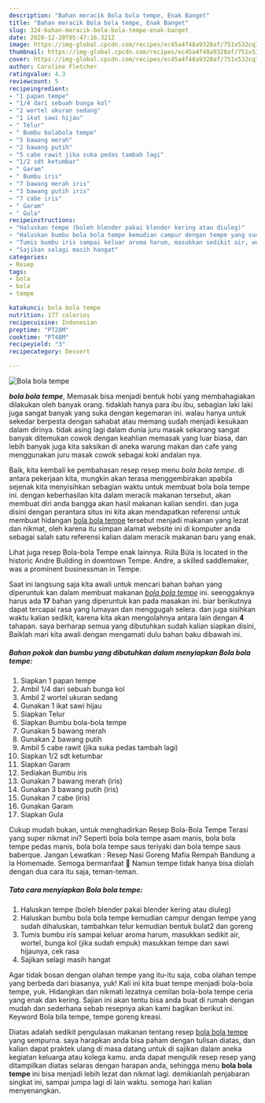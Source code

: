 ```yaml
---
description: "Bahan meracik Bola bola tempe, Enak Banget"
title: "Bahan meracik Bola bola tempe, Enak Banget"
slug: 324-bahan-meracik-bola-bola-tempe-enak-banget
date: 2020-12-20T05:47:16.321Z
image: https://img-global.cpcdn.com/recipes/ec45a4f48a9328af/751x532cq70/bola-bola-tempe-foto-resep-utama.jpg
thumbnail: https://img-global.cpcdn.com/recipes/ec45a4f48a9328af/751x532cq70/bola-bola-tempe-foto-resep-utama.jpg
cover: https://img-global.cpcdn.com/recipes/ec45a4f48a9328af/751x532cq70/bola-bola-tempe-foto-resep-utama.jpg
author: Caroline Fletcher
ratingvalue: 4.3
reviewcount: 5
recipeingredient:
- "1 papan tempe"
- "1/4 dari sebuah bunga kol"
- "2 wortel ukuran sedang"
- "1 ikat sawi hijau"
- " Telur"
- " Bumbu bolabola tempe"
- "5 bawang merah"
- "2 bawang putih"
- "5 cabe rawit jika suka pedas tambah lagi"
- "1/2 sdt ketumbar"
- " Garam"
- " Bumbu iris"
- "7 bawang merah iris"
- "3 bawang putih iris"
- "7 cabe iris"
- " Garam"
- " Gula"
recipeinstructions:
- "Haluskan tempe (boleh blender pakai blender kering atau diuleg)"
- "Haluskan bumbu bola bola tempe kemudian campur dengan tempe yang sudah dihaluskan, tambahkan telur kemudian bentuk bulat2 dan goreng"
- "Tumis bumbu iris sampai keluar aroma harum, masukkan sedikit air, wortel, bunga kol (jika sudah empuk) masukkan tempe dan sawi hijaunya, cek rasa"
- "Sajikan selagi masih hangat"
categories:
- Resep
tags:
- bola
- bola
- tempe

katakunci: bola bola tempe 
nutrition: 177 calories
recipecuisine: Indonesian
preptime: "PT28M"
cooktime: "PT48M"
recipeyield: "3"
recipecategory: Dessert

---
```



![Bola bola tempe](https://img-global.cpcdn.com/recipes/ec45a4f48a9328af/751x532cq70/bola-bola-tempe-foto-resep-utama.jpg)

<b><i>bola bola tempe</i></b>, Memasak bisa menjadi bentuk hobi yang membahagiakan dilakukan oleh banyak orang. tidaklah hanya para ibu ibu, sebagian laki laki juga sangat banyak yang suka dengan kegemaran ini. walau hanya untuk sekedar berpesta dengan sahabat atau memang sudah menjadi kesukaan dalam dirinya. tidak asing lagi dalam dunia juru masak sekarang sangat banyak ditemukan cowok dengan keahlian memasak yang luar biasa, dan lebih banyak juga kita saksikan di aneka warung makan dan cafe yang menggunakan juru masak cowok sebagai koki andalan nya.

Baik, kita kembali ke pembahasan resep resep menu <i>bola bola tempe</i>. di antara pekerjaan kita, mungkin akan terasa menggembirakan apabila sejenak kita menyisihkan sebagian waktu untuk membuat bola bola tempe ini. dengan keberhasilan kita dalam meracik makanan tersebut, akan membuat diri anda bangga akan hasil makanan kalian sendiri. dan juga disini dengan perantara situs ini kita akan mendapatkan referensi untuk membuat hidangan <u>bola bola tempe</u> tersebut menjadi makanan yang lezat dan nikmat, oleh karena itu simpan alamat website ini di komputer anda sebagai salah satu referensi kalian dalam meracik makanan baru yang enak.

Lihat juga resep Bola-bola Tempe enak lainnya. Rúla Búla is located in the historic Andre Building in downtown Tempe. Andre, a skilled saddlemaker, was a prominent businessman in Tempe.


Saat ini langsung saja kita awali untuk mencari bahan bahan yang diperuntuk kan dalam membuat makanan <u><i>bola bola tempe</i></u> ini. seenggaknya harus ada <b>17</b> bahan yang diperuntuk kan pada masakan ini. biar berikutnya dapat tercapai rasa yang lumayan dan menggugah selera. dan juga sisihkan waktu kalian sedikit, karena kita akan mengolahnya antara lain dengan <b>4</b> tahapan. saya berharap semua yang dibutuhkan sudah kalian siapkan disini, Baiklah mari kita awali dengan mengamati dulu bahan baku dibawah ini.

<!--inarticleads1-->

##### Bahan pokok dan bumbu yang dibutuhkan dalam menyiapkan Bola bola tempe:

1. Siapkan 1 papan tempe
1. Ambil 1/4 dari sebuah bunga kol
1. Ambil 2 wortel ukuran sedang
1. Gunakan 1 ikat sawi hijau
1. Siapkan  Telur
1. Siapkan  Bumbu bola-bola tempe
1. Gunakan 5 bawang merah
1. Gunakan 2 bawang putih
1. Ambil 5 cabe rawit (jika suka pedas tambah lagi)
1. Siapkan 1/2 sdt ketumbar
1. Siapkan  Garam
1. Sediakan  Bumbu iris
1. Gunakan 7 bawang merah (iris)
1. Gunakan 3 bawang putih (iris)
1. Gunakan 7 cabe (iris)
1. Gunakan  Garam
1. Siapkan  Gula


Cukup mudah bukan, untuk menghadirkan Resep Bola-Bola Tempe Terasi yang super nikmat ini? Seperti bola bola tempe asam manis, bola bola tempe pedas manis, bola bola tempe saus teriyaki dan bola tempe saus baberque. Jangan Lewatkan : Resep Nasi Goreng Mafia Rempah Bandung a la Homemade. Semoga bermanfaat 🙂 Namun tempe tidak hanya bisa diolah dengan dua cara itu saja, teman-teman. 

<!--inarticleads2-->

##### Tata cara menyiapkan Bola bola tempe:

1. Haluskan tempe (boleh blender pakai blender kering atau diuleg)
1. Haluskan bumbu bola bola tempe kemudian campur dengan tempe yang sudah dihaluskan, tambahkan telur kemudian bentuk bulat2 dan goreng
1. Tumis bumbu iris sampai keluar aroma harum, masukkan sedikit air, wortel, bunga kol (jika sudah empuk) masukkan tempe dan sawi hijaunya, cek rasa
1. Sajikan selagi masih hangat


Agar tidak bosan dengan olahan tempe yang itu-itu saja, coba olahan tempe yang berbeda dari biasanya, yuk! Kali ini kita buat tempe menjadi bola-bola tempe, yuk. Hidangkan dan nikmati lezatnya cemilan bola-bola tempe ceria yang enak dan kering. Sajian ini akan tentu bisa anda buat di rumah dengan mudah dan sederhana sebab resepnya akan kami bagikan berikut ini. Keyword Bola bila tempe, tempe goreng kreasi. 

Diatas adalah sedikit pengulasan makanan tentang resep <u>bola bola tempe</u> yang sempurna. saya harapkan anda bisa paham dengan tulisan diatas, dan kalian dapat praktek ulang di masa datang untuk di sajikan dalam aneka kegiatan keluarga atau kolega kamu. anda dapat mengulik resep resep yang ditampilkan diatas selaras dengan harapan anda, sehingga menu <b>bola bola tempe</b> ini bisa menjadi lebih lezat dan nikmat lagi. demikianlah penjabaran singkat ini, sampai jumpa lagi di lain waktu. semoga hari kalian menyenangkan.
